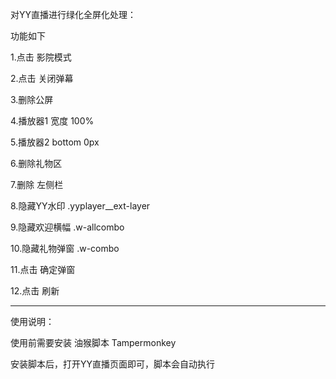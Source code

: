 对YY直播进行绿化全屏化处理：

功能如下

1.点击 影院模式

2.点击 关闭弹幕

3.删除公屏

4.播放器1   宽度 100%

5.播放器2   bottom 0px

6.删除礼物区

7.删除 左侧栏

8.隐藏YY水印			.yyplayer__ext-layer   

9.隐藏欢迎横幅		.w-allcombo  

10.隐藏礼物弹窗		.w-combo

11.点击 确定弹窗

12.点击 刷新

---------

使用说明：

使用前需要安装  油猴脚本  Tampermonkey 

安装脚本后，打开YY直播页面即可，脚本会自动执行

